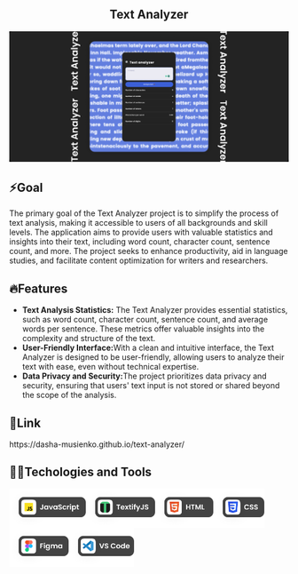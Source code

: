 <h2 align="center">Text Analyzer</h2>
<img src="https://github.com/dasha-musienko/text-analyzer/blob/main/img/cover.jpeg" alt="Cover image">
<h2>⚡️Goal</h2>
<p>The primary goal of the Text Analyzer project is to simplify the process of text analysis, making it accessible to users of all backgrounds and skill levels. The application aims to provide users with valuable statistics and insights into their text, including word count, character count, sentence count, and more. The project seeks to enhance productivity, aid in language studies, and facilitate content optimization for writers and researchers.</p>
<h2>🔥Features</h2>
  <ul>
    <li><strong>Text Analysis Statistics:</strong> The Text Analyzer provides essential statistics, such as word count, character count, sentence count, and average words per sentence. These metrics offer valuable insights into the complexity and structure of the text.</li>
    <li><strong>User-Friendly Interface:</strong>With a clean and intuitive interface, the Text Analyzer is designed to be user-friendly, allowing users to analyze their text with ease, even without technical expertise.</li>
    <li><strong>Data Privacy and Security:</strong>The project prioritizes data privacy and security, ensuring that users' text input is not stored or shared beyond the scope of the analysis.</li>
  </ul>
    <h2>🔗Link</h2>
https://dasha-musienko.github.io/text-analyzer/
  <h2>👩‍💻Techologies and Tools</h2>
  <img align="left" height="70px" alt="Cover image" src="https://github.com/dasha-musienko/text-analyzer/blob/main/img/js.png"  />
  <img align="left" height="70px" alt="Cover image" src="https://github.com/dasha-musienko/text-analyzer/blob/main/img/textify.png"  />
  <img align="left" height="70px" alt="Cover image" src="https://github.com/dasha-musienko/text-analyzer/blob/main/img/html.png"  />
  <img align="left" height="70px" alt="Cover image" src="https://github.com/dasha-musienko/text-analyzer/blob/main/img/css.png"  />
  <img align="left" height="70px" alt="Cover image" src="https://github.com/dasha-musienko/text-analyzer/blob/main/img/figma.png"  />
  <img align="left" height="70px" alt="Cover image" src="https://github.com/dasha-musienko/text-analyzer/blob/main/img/vscode.png"  />
